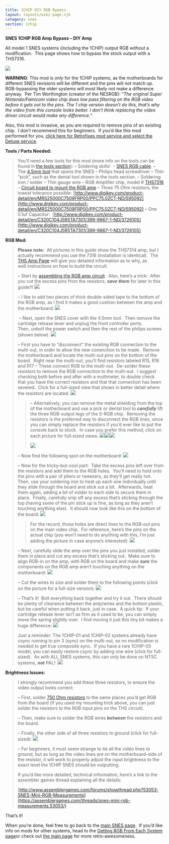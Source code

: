 ```yaml
---
title: 1CHIP DIY RGB Bypass
layout: layouts/wiki-page.njk
category: snes
section: 1chip
---
```

**SNES 1CHIP RGB Amp Bypass – DIY Amp**

All model 1 SNES systems (including the 1CHIP) output RGB *without* a modification.  This page shows how to bypass the stock output with a THS7316.

![](https://cdn.retrorgb.com/images/1CHIPPage01.JPG)

 

**WARNING**: This mod is *only* for the 1CHIP systems, as the motherboards for different SNES revisions will be different and the pins will *not* match up.  RGB-bypassing the older systems will most likely not make a difference anyway.  Per Tim Worthington (creator of the NESRGB): “*The original Super Nintendo/Famicom video chip does low pass filtering on the RGB video before it gets out to the pins. The 1 chip version doesn’t do this, that’s why the video from this console looks better. I don’t think replacing the video driver circuit would make any difference.*” 

Also, this mod is invasive, as you are required to remove pins of an existing chip.  I don’t recommend this for beginners.  If you’d like this mod performed for you, [click here for Retrofixes mod service and select the Deluxe service](http://store.retrofixes.com).

**Tools / Parts Needed:**

> You’ll need a few tools for this mod (more info on the tools can be found in [the tools section](/tools)):
> – Soldering skills! 
> – [SNES RGB cable](/consoles/snes/csync).
> – The [4.5mm tool](http://rover.ebay.com/rover/1/711-53200-19255-0/1?icep_ff3=9&pub=5575041517&toolid=10001&campid=5337251560&customid=&icep_uq=4.5MM+Game+Tool&icep_sellerId=&icep_ex_kw=&icep_sortBy=12&icep_catId=&icep_minPrice=&icep_maxPrice=&ipn=psmain&icep_vectorid=229466&kwid=902099&mtid=824&kw=lg) that opens the SNES
> – Philips head screwdriver
> – Thin “pick”, such as the dental tool shown in the tools section.
> – Soldering iron / solder
> – Thin gauge wire
> – RGB Amplifier chip, model # [THS7316](https://www.digikey.com/product-detail/en/texas-instruments/THS7316DR/296-26684-1-ND/2255104)
> – [Circuit board to mount the RGB amp](http://rover.ebay.com/rover/1/711-53200-19255-0/1?icep_ff3=9&pub=5575041517&toolid=10001&campid=5337251560&customid=&icep_uq=SOIC-8+to+DIP-8+PCB&icep_sellerId=&icep_ex_kw=&icep_sortBy=12&icep_catId=&icep_minPrice=&icep_maxPrice=&ipn=psmain&icep_vectorid=229466&kwid=902099&mtid=824&kw=lg)
> – Three 75 Ohm resistors, the lowest tolerance possible:
> [http://www.digikey.com/product-detail/en/MRS25000C7509FRP00/PPC75.0ZCT-ND/595092](http://www.digikey.com/product-detail/en/MRS25000C7509FRP00/PPC75.0ZCT-ND/595092)
> – One 0.1uf Capacitor: 
> [http://www.digikey.com/product-detail/en/C320C104J5R5TA7301/399-9867-1-ND/3726105](http://www.digikey.com/product-detail/en/C320C104J5R5TA7301/399-9867-1-ND/3726105)

 

**RGB Mod:**

> **Please note:**  All pictures in this guide show the THS7314 amp, but I actually recommend you use the 7316 (installation is identical).  The [THS Amp Page](/consoles/snes/ths-amps) will give you detailed information as to why, as well instructions on how to build the circuit.
> 
> – Start by [assembling the RGB amp circuit](/consoles/snes/ths-amps).  Also, here’s a trick:  After you cut the excess pins from the resistors, ***save them*** for later in this guide!!!
> ![](https://cdn.retrorgb.com/images/THS7314.jpg)
> 
> 
> 
> – I like to add two pieces of thick double-sided tape to the bottom of the RGB amp, as I find it makes a good cushion between the amp and the motherboard:
> ![](https://cdn.retrorgb.com/images/SNESMiniRGB-05.jpg)
> 
> 
> 
> 
>  – Next, open the SNES cover with the 4.5mm tool.  Then remove the cartridge release lever and unplug the front controller ports.  Then, unbolt the power switch and then the rest of the philips screws (shown below).
> ![](https://cdn.retrorgb.com/images/1CHIPBypass-01.jpg)
> 
> 
> 
> – First you have to “disconnect” the existing RGB connection to the multi-out, in order to allow the new conenction to be made.  Remove the motherboard and locate the multi-out pins on the bottom of the board.  Right near the multi-out, you’ll find resistors labeled R15, R16 and R17 – These connect RGB to the multi-out.  De-solder these resistors to remove the RGB connection to the multi-out.  I suggest checking both before and after with a multimeter, to double check that you have the correct resistors and that that connection has been severed.  Click for a full-sized view that shows in better detail where the resistors are located:
> [![](https://cdn.retrorgb.com/images/SNES1CHIPRGBBypassResistors-Small.jpg)](https://cdn.retrorgb.com/images/SNES1CHIPRGBBypassResistors.jpg)
> 
> > – Alternatively, you can remove the metal shielding from the top of the motherboard and use a pick or dental tool to ***carefully*** lift the three RGB-output legs of the S-RGB chip.  Removing the resistors is the preferred way to disconnect the RGB lines, since you can simply replace the resistors if you’d ever like to put the console back to stock.  In case you prefer this method, click on each picture for full-sized views:
> > [![](https://cdn.retrorgb.com/images/1CHIPBypass-02-small.jpg)](https://cdn.retrorgb.com/images/1CHIPBypass-02.jpg)[![](https://cdn.retrorgb.com/images/1CHIPBypass-03-1-small.jpg)](https://cdn.retrorgb.com/images/1CHIPBypass-03-1.jpg)[![](https://cdn.retrorgb.com/images/1CHIPBypass-03-2-small.jpg)](https://cdn.retrorgb.com/images/1CHIPBypass-03-2.jpg)
> > 
> > 
> > [![](https://cdn.retrorgb.com/images/1CHIPBypass-03-3-small.jpg)](https://cdn.retrorgb.com/images/1CHIPBypass-03-3.jpg)
> > 
> > 
> 
> 
> – Now find the following spot on the motherboard:
> ![](https://cdn.retrorgb.com/images/1CHIPBypass-04.jpg)
> 
> 
> 
> – Now for the tricky-but-cool part:  Take the excess pins left over from the resistors and add them to the RGB holes.  You’ll need to hold onto the pins with a pair of pliers or tweezers, as they’ll get really hot.  Then, use your soldering iron to heat up each one individually until they slide through the board and stick out a bit.  Afterwards, heat them again, adding a bit of solder to each side to secure them in place.  Finally, carefully snip off any excess that’s sticking through the top (having some of the pin stick up is fine, as long as they aren’t touching anything else).  It should now look like this on the bottom of the board:
> ![](https://cdn.retrorgb.com/images/1CHIPBypass-05.jpg)
> 
> > For the record, those holes are direct lines to the RGB-out pins on the main video chip.  For reference, here’s the pins on the actual chip (you won’t need to do anything with this, I’m just adding the picture in case anyone’s interested):
> > ![](https://cdn.retrorgb.com/images/1ChipCPU-RGB-Out.jpg)
> > 
> > 
> 
> 
> – Next, carefully slide the amp over the pins you just installed, solder them in place and cut any excess that’s sticking out.  Make sure to align RGB-in on the amp, with RGB on the board and make ***sure*** the components on the RGB amp aren’t touching anything on the motherboard:
> ![](https://cdn.retrorgb.com/images/1CHIPBypass-06.jpg)
> 
> 
> 
> – Cut the wires to size and solder them to the following points (click on the picture for a full-size version):
> [![](https://cdn.retrorgb.com/images/1CHIPBypass-07-small.jpg)](https://cdn.retrorgb.com/images/1CHIPBypass-07.jpg)
> 
> 
> 
> – That’s it!  Bolt everything back together and try it out.  There should be plenty of clearance between the amp/wires and the bottom plastic, but be careful when putting it back, just in case.  A quick tip:  If your cartridge release lever isn’t as firm as it used to be, you can simply move the spring slightly over.  I find moving it just this tiny bit makes a huge difference:
> ![](https://cdn.retrorgb.com/images/SNESCartridgeSpring.jpg)
> 
> 
> 
> 
> Just a reminder: The 1CHIP-01 and 1CHIP-02 systems already have csync running to pin 3 (sync) on the multi-out, so no modification is needed to get true composite sync.  If you have a rare 1CHIP-03 model, you can easily restore csync by adding one wire (click for full-sized).  As with ALL SNES systems, this can *only* be done on NTSC systems, ***not*** PAL!:
> [![](https://cdn.retrorgb.com/images/1CHIP-03-csync.jpg)](https://cdn.retrorgb.com/images/1CHIP-03-csync-Large.jpg)

**Brightness Issues:**

> I strongly recommend you add these three resistors, to ensure the video output looks correct:
> 
> – First, solder [750 Ohm resistors](http://www.digikey.com/product-detail/en/RNMF14FTC750R/S750CACT-ND/2617532) to the same places you’d get RGB from the board (if you used my mounting trick above, you can just solder the resistors to the RGB input pins on the THS circuit). 
> 
> – Then, make sure to solder the RGB wires ***between*** the resistors and the board. 
> 
> – Finally, the other side of all three resistors to ground (click for full-sized):
> [![](https://cdn.retrorgb.com/images/1CHIPBypass-11.jpg)](https://cdn.retrorgb.com/images/1CHIPBypass-11-largeDIY.jpg)
> 
> – For beginners, it must seem strange to tie all the video lines to ground, but as long as the video lines are on the motherboard-side of the resistor, it will work to properly adjust the input brightness to the exact level the 1CHIP SNES should be outputting.
> 
> If you’d like more detailed, technical information, here’s a link to the assembler games thread explaining all the details:
> 
> [http://www.assemblergames.com/forums/showthread.php?53053-SNES-Mini-RGB-Measurements](https://assemblergames.com/threads/snes-mini-rgb-measurements.53053/)
> 
> 

That’s it!

When you’re done, feel free to go back to the [main SNES page](/consoles/snes).  If you’d like info on mods for other systems, head to the [Getting RGB From Each System page](consoles/)or check out [the main page](/) for more retro-awesomeness.